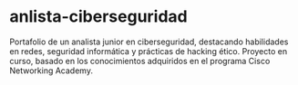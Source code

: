 # anlista-ciberseguridad
Portafolio de un analista junior en ciberseguridad, destacando habilidades en redes, seguridad informática y prácticas de hacking ético. Proyecto en curso, basado en los conocimientos adquiridos en el programa Cisco Networking Academy.
